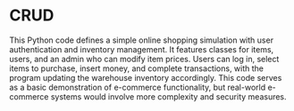# CRUD

This Python code defines a simple online shopping simulation with user authentication and inventory management. It features classes for items, users, and an admin who can modify item prices. Users can log in, select items to purchase, insert money, and complete transactions, with the program updating the warehouse inventory accordingly. This code serves as a basic demonstration of e-commerce functionality, but real-world e-commerce systems would involve more complexity and security measures.
